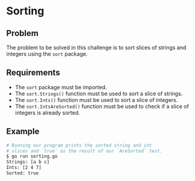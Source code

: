 # Sorting

## Problem

The problem to be solved in this challenge is to sort slices of strings and integers using the `sort` package.

## Requirements

- The `sort` package must be imported.
- The `sort.Strings()` function must be used to sort a slice of strings.
- The `sort.Ints()` function must be used to sort a slice of integers.
- The `sort.IntsAreSorted()` function must be used to check if a slice of integers is already sorted.

## Example

```sh
# Running our program prints the sorted string and int
# slices and `true` as the result of our `AreSorted` test.
$ go run sorting.go
Strings: [a b c]
Ints: [2 4 7]
Sorted: true
```
